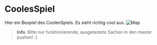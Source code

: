 # CoolesSpiel

Hier ein Bespiel des CoolenSpiels. Es sieht richtig cool aus.
![Map](https://github.com/manner/CoolesSpiel/blob/master/Spiel/1col.png)


> **Info**: Bitte nur funktionierende, ausgetestete Sachen in den master pushen! :)
